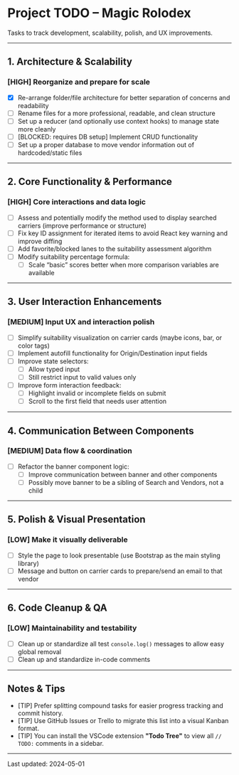 # Project TODO – Magic Rolodex

Tasks to track development, scalability, polish, and UX improvements.

---

## 1. Architecture & Scalability

### [HIGH] Reorganize and prepare for scale
- [X] Re-arrange folder/file architecture for better separation of concerns and readability
- [ ] Rename files for a more professional, readable, and clean structure
- [ ] Set up a reducer (and optionally use context hooks) to manage state more cleanly
- [ ] [BLOCKED: requires DB setup] Implement CRUD functionality
- [ ] Set up a proper database to move vendor information out of hardcoded/static files

---

## 2. Core Functionality & Performance

### [HIGH] Core interactions and data logic
- [ ] Assess and potentially modify the method used to display searched carriers (improve performance or structure)
- [ ] Fix key ID assignment for iterated items to avoid React key warning and improve diffing
- [ ] Add favorite/blocked lanes to the suitability assessment algorithm
- [ ] Modify suitability percentage formula:
  - [ ] Scale “basic” scores better when more comparison variables are available

---

## 3. User Interaction Enhancements

### [MEDIUM] Input UX and interaction polish
- [ ] Simplify suitability visualization on carrier cards (maybe icons, bar, or color tags)
- [ ] Implement autofill functionality for Origin/Destination input fields
- [ ] Improve state selectors:
  - [ ] Allow typed input
  - [ ] Still restrict input to valid values only
- [ ] Improve form interaction feedback:
  - [ ] Highlight invalid or incomplete fields on submit
  - [ ] Scroll to the first field that needs user attention

---

## 4. Communication Between Components

### [MEDIUM] Data flow & coordination
- [ ] Refactor the banner component logic:
  - [ ] Improve communication between banner and other components
  - [ ] Possibly move banner to be a sibling of Search and Vendors, not a child

---

## 5. Polish & Visual Presentation

### [LOW] Make it visually deliverable
- [ ] Style the page to look presentable (use Bootstrap as the main styling library)
- [ ] Message and button on carrier cards to prepare/send an email to that vendor

---

## 6. Code Cleanup & QA

### [LOW] Maintainability and testability
- [ ] Clean up or standardize all test `console.log()` messages to allow easy global removal
- [ ] Clean up and standardize in-code comments

---

## Notes & Tips

- [TIP] Prefer splitting compound tasks for easier progress tracking and commit history.
- [TIP] Use GitHub Issues or Trello to migrate this list into a visual Kanban format.
- [TIP] You can install the VSCode extension **"Todo Tree"** to view all `// TODO:` comments in a sidebar.

---

Last updated: 2024-05-01